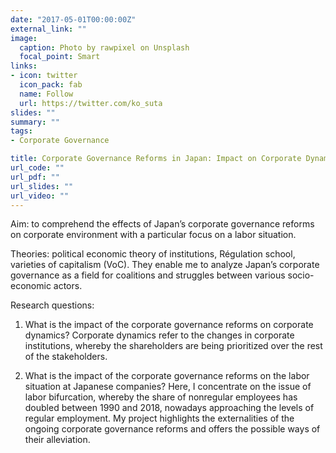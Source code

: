 ```yaml
---
date: "2017-05-01T00:00:00Z"
external_link: ""
image:
  caption: Photo by rawpixel on Unsplash
  focal_point: Smart
links:
- icon: twitter
  icon_pack: fab
  name: Follow
  url: https://twitter.com/ko_suta
slides: ""
summary: ""
tags:
- Corporate Governance

title: Corporate Governance Reforms in Japan: Impact on Corporate Dynamics and Labor-Related Repercussions
url_code: ""
url_pdf: ""
url_slides: ""
url_video: ""
---
```


Aim: to comprehend the effects of Japan’s corporate governance reforms on corporate environment with a particular focus on a labor situation. 

Theories: political economic theory of institutions, Régulation school, varieties of capitalism (VoC). 
They enable me to analyze Japan’s corporate governance as a field for coalitions and struggles between various socio-economic actors. 

Research questions:

1. What is the impact of the corporate governance reforms on corporate dynamics? Corporate dynamics refer to the changes in corporate institutions, whereby the shareholders are being prioritized over the rest of the stakeholders.

2. What is the impact of the corporate governance reforms on the labor situation at Japanese companies?
Here, I concentrate on the issue of labor bifurcation, whereby the share of nonregular employees has doubled between 1990 and 2018, nowadays approaching the levels of regular employment. 
My project highlights the externalities of the ongoing corporate governance reforms and offers the possible ways of their alleviation.
